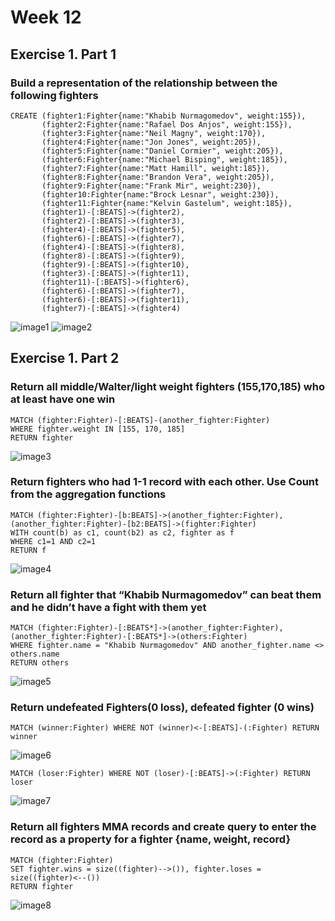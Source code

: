 # Week 12

## Exercise 1. Part 1

### Build a representation of the relationship between the following fighters
```
CREATE (fighter1:Fighter{name:"Khabib Nurmagomedov", weight:155}),
       (fighter2:Fighter{name:"Rafael Dos Anjos", weight:155}),
       (fighter3:Fighter{name:"Neil Magny", weight:170}),
       (fighter4:Fighter{name:"Jon Jones", weight:205}),
       (fighter5:Fighter{name:"Daniel Cormier", weight:205}),
       (fighter6:Fighter{name:"Michael Bisping", weight:185}),
       (fighter7:Fighter{name:"Matt Hamill", weight:185}),
       (fighter8:Fighter{name:"Brandon Vera", weight:205}),
       (fighter9:Fighter{name:"Frank Mir", weight:230}),
       (fighter10:Fighter{name:"Brock Lesnar", weight:230}),
       (fighter11:Fighter{name:"Kelvin Gastelum", weight:185}),
       (fighter1)-[:BEATS]->(fighter2),
       (fighter2)-[:BEATS]->(fighter3),
       (fighter4)-[:BEATS]->(fighter5),
       (fighter6)-[:BEATS]->(fighter7),
       (fighter4)-[:BEATS]->(fighter8),
       (fighter8)-[:BEATS]->(fighter9),
       (fighter9)-[:BEATS]->(fighter10),
       (fighter3)-[:BEATS]->(fighter11),
       (fighter11)-[:BEATS]->(fighter6),
       (fighter6)-[:BEATS]->(fighter7),
       (fighter6)-[:BEATS]->(fighter11),
       (fighter7)-[:BEATS]->(fighter4)
```
![image1](image1.png)
![image2](image2.png)


## Exercise 1. Part 2

### Return all middle/Walter/light weight fighters (155,170,185) who at least have one win
```
MATCH (fighter:Fighter)-[:BEATS]-(another_fighter:Fighter)
WHERE fighter.weight IN [155, 170, 185]
RETURN fighter
```
![image3](image3.png)

### Return fighters who had 1-1 record with each other. Use Count from the aggregation functions
```
MATCH (fighter:Fighter)-[b:BEATS]->(another_fighter:Fighter), (another_fighter:Fighter)-[b2:BEATS]->(fighter:Fighter)
WITH count(b) as c1, count(b2) as c2, fighter as f
WHERE c1=1 AND c2=1
RETURN f
```
![image4](image4.png)

### Return all fighter that “Khabib Nurmagomedov” can beat them and he didn’t have a fight with them yet
```
MATCH (fighter:Fighter)-[:BEATS*]->(another_fighter:Fighter), (another_fighter:Fighter)-[:BEATS*]->(others:Fighter)
WHERE fighter.name = "Khabib Nurmagomedov" AND another_fighter.name <> others.name
RETURN others
```
![image5](image5.png)

### Return undefeated Fighters(0 loss), defeated fighter (0 wins)
```
MATCH (winner:Fighter) WHERE NOT (winner)<-[:BEATS]-(:Fighter) RETURN winner
```
![image6](image6.png)
```
MATCH (loser:Fighter) WHERE NOT (loser)-[:BEATS]->(:Fighter) RETURN loser
```
![image7](image7.png)

### Return all fighters MMA records and create query to enter the record as a property for a fighter {name, weight, record}
```
MATCH (fighter:Fighter)
SET fighter.wins = size((fighter)-->()), fighter.loses = size((fighter)<--())
RETURN fighter
```
![image8](image8.png)
